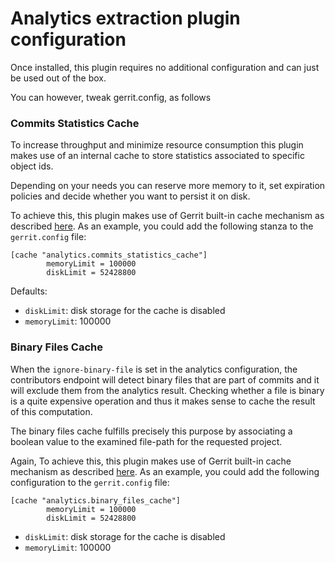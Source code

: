 # Analytics extraction plugin configuration

Once installed, this plugin requires no additional configuration and can just be
 used out of the box.

You can however, tweak gerrit.config, as follows

### Commits Statistics Cache

To increase throughput and minimize resource consumption this plugin makes use
of an internal cache to store statistics associated to specific object ids.

Depending on your needs you can reserve more memory to it, set expiration
policies and decide whether you want to persist it on disk.

To achieve this, this plugin makes use of Gerrit built-in cache mechanism as
 described [here](https://gerrit-review.googlesource.com/Documentation/config-gerrit.html#cache).
As an example, you could add the following stanza to the `gerrit.config` file:

```
[cache "analytics.commits_statistics_cache"]
        memoryLimit = 100000
        diskLimit = 52428800
```

Defaults:
* `diskLimit`: disk storage for the cache is disabled
* `memoryLimit`: 100000

### Binary Files Cache

When the `ignore-binary-file` is set in the analytics configuration, the contributors endpoint will detect binary files
that are part of commits and it will exclude them from the analytics result.
Checking whether a file is binary is a quite expensive operation and thus it makes sense to cache the result of this computation.

The binary files cache fulfills precisely this purpose by associating a boolean value to the examined file-path for the requested project.

Again, To achieve this, this plugin makes use of Gerrit built-in cache mechanism as described [here](https://gerrit-review.googlesource.com/Documentation/config-gerrit.html#cache).
As an example, you could add the following configuration to the `gerrit.config` file:

```
[cache "analytics.binary_files_cache"]
        memoryLimit = 100000
        diskLimit = 52428800
```

* `diskLimit`: disk storage for the cache is disabled
* `memoryLimit`: 100000